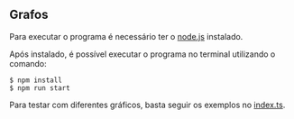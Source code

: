 ## Grafos

Para executar o programa é necessário ter o [node.js](https://nodejs.org/en/download/) instalado.



Após instalado, é possível executar o programa no terminal utilizando o comando:

```
$ npm install
$ npm run start
```

Para testar com diferentes gráficos, basta seguir os exemplos no [index.ts](src/index.ts).

